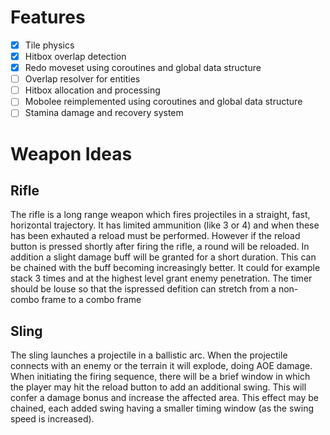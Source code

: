 # Features
- [x] Tile physics
- [x] Hitbox overlap detection
- [x] Redo moveset using coroutines and global data structure
- [ ] Overlap resolver for entities
- [ ] Hitbox allocation and processing
- [ ] Mobolee reimplemented using coroutines and global data structure
- [ ] Stamina damage and recovery system

# Weapon Ideas
## Rifle
The rifle is a long range weapon which fires projectiles in a straight, fast,
horizontal trajectory. It has limited ammunition (like 3 or 4) and when these
has been exhauted a reload must be performed. However if the reload button is
pressed shortly after firing the rifle, a round will be reloaded. In addition
a slight damage buff will be granted for a short duration. This can be chained
with the buff becoming increasingly better. It could for example stack 3 times
and at the highest level grant enemy penetration.
The timer should be louse so that the ispressed defition can stretch from a
non-combo frame to a combo frame

## Sling
The sling launches a projectile in a ballistic arc. When the projectile connects
with an enemy or the terrain it will explode, doing AOE damage. When initiating
the firing sequence, there will be a brief window in which the player may hit
the reload button to add an additional swing. This will confer a damage bonus
and increase the affected area. This effect may be chained, each added swing
having a smaller timing window (as the swing speed is increased).
